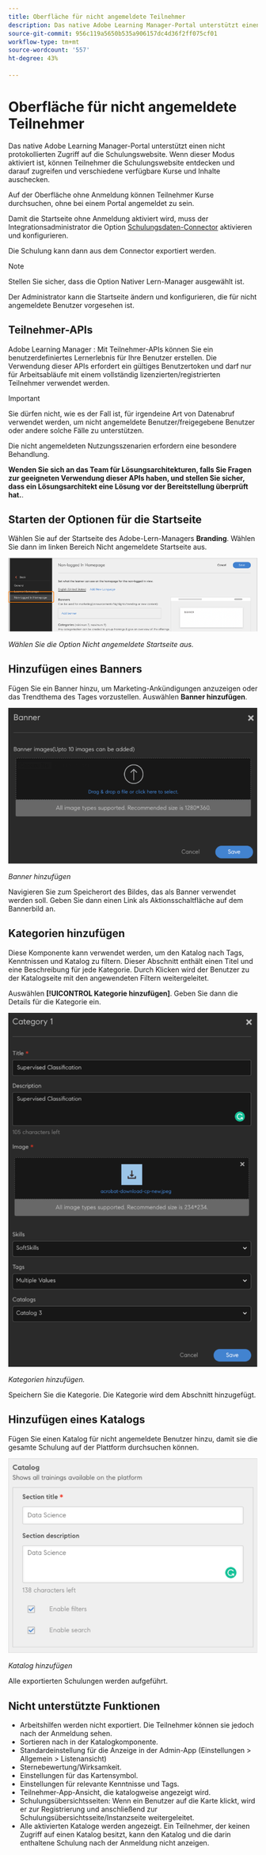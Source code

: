 ```yaml
---
title: Oberfläche für nicht angemeldete Teilnehmer
description: Das native Adobe Learning Manager-Portal unterstützt einen nicht protokollierten Zugriff auf die Schulungswebsite. Wenn dieser Modus aktiviert ist, können Teilnehmer die Schulungswebsite entdecken und darauf zugreifen und verschiedene verfügbare Kurse und Inhalte auschecken. Auf der Oberfläche ohne Anmeldung können Teilnehmer Kurse durchsuchen, ohne bei einem Portal angemeldet zu sein.
source-git-commit: 956c119a5650b535a906157dc4d36f2ff075cf01
workflow-type: tm+mt
source-wordcount: '557'
ht-degree: 43%

---
```


# Oberfläche für nicht angemeldete Teilnehmer

Das native Adobe Learning Manager-Portal unterstützt einen nicht protokollierten Zugriff auf die Schulungswebsite. Wenn dieser Modus aktiviert ist, können Teilnehmer die Schulungswebsite entdecken und darauf zugreifen und verschiedene verfügbare Kurse und Inhalte auschecken.

Auf der Oberfläche ohne Anmeldung können Teilnehmer Kurse durchsuchen, ohne bei einem Portal angemeldet zu sein.

Damit die Startseite ohne Anmeldung aktiviert wird, muss der Integrationsadministrator die Option [Schulungsdaten-Connector](/help/migrated/integration-admin/feature-summary/connectors.md#training-data-access) aktivieren und konfigurieren.

Die Schulung kann dann aus dem Connector exportiert werden.

>[!NOTE]
>
>Stellen Sie sicher, dass die Option Nativer Lern-Manager ausgewählt ist.

Der Administrator kann die Startseite ändern und konfigurieren, die für nicht angemeldete Benutzer vorgesehen ist.

## Teilnehmer-APIs

Adobe Learning Manager : Mit Teilnehmer-APIs können Sie ein benutzerdefiniertes Lernerlebnis für Ihre Benutzer erstellen. Die Verwendung dieser APIs erfordert ein gültiges Benutzertoken und darf nur für Arbeitsabläufe mit einem vollständig lizenzierten/registrierten Teilnehmer verwendet werden.

>[!IMPORTANT]
>
>Sie dürfen nicht, wie es der Fall ist, für irgendeine Art von Datenabruf verwendet werden, um nicht angemeldete Benutzer/freigegebene Benutzer oder andere solche Fälle zu unterstützen.

Die nicht angemeldeten Nutzungsszenarien erfordern eine besondere Behandlung.

**Wenden Sie sich an das Team für Lösungsarchitekturen, falls Sie Fragen zur geeigneten Verwendung dieser APIs haben, und stellen Sie sicher, dass ein Lösungsarchitekt eine Lösung vor der Bereitstellung überprüft hat.**.

## Starten der Optionen für die Startseite

Wählen Sie auf der Startseite des Adobe-Lern-Managers **Branding**. Wählen Sie dann im linken Bereich Nicht angemeldete Startseite aus.

![Startseitenoptionen](assets/non-logged-in-homepage.png)

*Wählen Sie die Option Nicht angemeldete Startseite aus.*

## Hinzufügen eines Banners

Fügen Sie ein Banner hinzu, um Marketing-Ankündigungen anzuzeigen oder das Trendthema des Tages vorzustellen. Auswählen **Banner hinzufügen**.

![Spruchband](assets/add-banner-image.png)

*Banner hinzufügen*

Navigieren Sie zum Speicherort des Bildes, das als Banner verwendet werden soll. Geben Sie dann einen Link als Aktionsschaltfläche auf dem Bannerbild an.

## Kategorien hinzufügen

Diese Komponente kann verwendet werden, um den Katalog nach Tags, Kenntnissen und Katalog zu filtern. Dieser Abschnitt enthält einen Titel und eine Beschreibung für jede Kategorie. Durch Klicken wird der Benutzer zu der Katalogseite mit den angewendeten Filtern weitergeleitet.

Auswählen **[!UICONTROL Kategorie hinzufügen]**. Geben Sie dann die Details für die Kategorie ein.

![Kategorie hinzufügen](assets/add-category.png)

*Kategorien hinzufügen.*

Speichern Sie die Kategorie. Die Kategorie wird dem Abschnitt hinzugefügt.

## Hinzufügen eines Katalogs

Fügen Sie einen Katalog für nicht angemeldete Benutzer hinzu, damit sie die gesamte Schulung auf der Plattform durchsuchen können.

![Katalog hinzufügen](assets/add-catalog.png)

*Katalog hinzufügen*

Alle exportierten Schulungen werden aufgeführt.

## Nicht unterstützte Funktionen

* Arbeitshilfen werden nicht exportiert. Die Teilnehmer können sie jedoch nach der Anmeldung sehen.
* Sortieren nach in der Katalogkomponente.
* Standardeinstellung für die Anzeige in der Admin-App (Einstellungen > Allgemein > Listenansicht)
* Sternebewertung/Wirksamkeit.
* Einstellungen für das Kartensymbol.
* Einstellungen für relevante Kenntnisse und Tags.
* Teilnehmer-App-Ansicht, die katalogweise angezeigt wird.
* Schulungsübersichtsseiten: Wenn ein Benutzer auf die Karte klickt, wird er zur Registrierung und anschließend zur Schulungsübersichtsseite/Instanzseite weitergeleitet.
* Alle aktivierten Kataloge werden angezeigt. Ein Teilnehmer, der keinen Zugriff auf einen Katalog besitzt, kann den Katalog und die darin enthaltene Schulung nach der Anmeldung nicht anzeigen.
